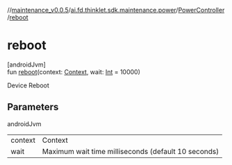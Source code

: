 //[maintenance_v0.0.5](../../../index.md)/[ai.fd.thinklet.sdk.maintenance.power](../index.md)/[PowerController](index.md)/[reboot](reboot.md)

# reboot

[androidJvm]\
fun [reboot](reboot.md)(context: [Context](https://developer.android.com/reference/kotlin/android/content/Context.html), wait: [Int](https://kotlinlang.org/api/latest/jvm/stdlib/kotlin/-int/index.html) = 10000)

Device Reboot

## Parameters

androidJvm

| | |
|---|---|
| context | Context |
| wait | Maximum wait time milliseconds (default 10 seconds) |
